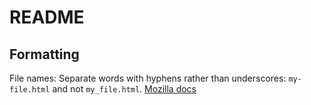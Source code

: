 # README #

## Formatting ##

File names: Separate words with hyphens rather than underscores: `my-file.html` and not `my_file.html`. [Mozilla docs](https://developer.mozilla.org/en-US/docs/Learn/Getting_started_with_the_web/Dealing_with_files#an_aside_on_casing_and_spacing)

